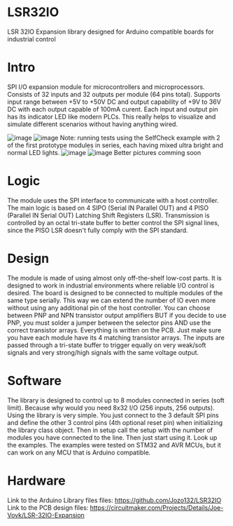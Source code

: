 # LSR32IO
LSR 32IO Expansion library designed for Arduino compatible boards for industrial control

# Intro 
SPI I/O expansion module for microcontrollers and microprocessors. 
Consists of 32 inputs and 32 outputs per module (64 pins total).
Supports input range between +5V to +50V DC and output capability of +9V to 36V DC with each output capable of 100mA curent.
Each input and output pin has its indicator LED like modern PLCs. This really helps to visualize and simulate different scenarios without having anything wired.

![image](https://user-images.githubusercontent.com/26510083/117205830-6b5ed500-adf2-11eb-9085-bcfb5019d374.png)
![image](https://user-images.githubusercontent.com/26510083/116825433-a31a1280-ab8f-11eb-8481-561565455cd3.png)
Note: running tests using the SelfCheck example with 2 of the first prototype modules in series, each having mixed ultra bright and normal LED lights.
![image](https://user-images.githubusercontent.com/26510083/116825482-d2c91a80-ab8f-11eb-8c36-113d5e8c2c8e.png)
![image](https://user-images.githubusercontent.com/26510083/116825527-0310b900-ab90-11eb-888f-b41a30e04680.png)
Better pictures comming soon


# Logic
The module uses the SPI interface to communicate with a host controller.
The main logic is based on 4 SIPO (Serial IN Parallel OUT) and 4 PISO (Parallel IN Serial OUT) Latching Shift Registers (LSR).
Transmission is controlled by an octal tri-state buffer to better control the SPI signal lines, since the PISO LSR doesn't fully comply with the SPI standard.

# Design
The module is made of using almost only off-the-shelf low-cost parts.
It is designed to work in industrial environments where reliable I/O control is desired.
The board is designed to be connected to multiple modules of the same type serially. 
This way we can extend the number of IO even more without using any additional pin of the host controller.
You can choose between PNP and NPN transistor output amplifiers BUT if you decide to use PNP, you must solder a jumper between the selector pins AND use the correct transistor arrays. Everything is written on the PCB. Just make sure you have each module have its 4 matching transistor arrays.
The inputs are passed through a tri-state buffer to trigger equally on very weak/soft signals and very strong/high signals with the same voltage output.

# Software
The library is designed to control up to 8 modules connected in series (soft limit). Because why would you need 8x32 I/O (256 inputs, 256 outputs).
Using the library is very simple. You just connect to the 3 default SPI pins and define the other 3 control pins (4th optional reset pin) when initializing the library class object. Then in setup call the setup with the number of modules you have connected to the line. Then just start using it. Look up the examples. The examples were tested on STM32 and AVR MCUs, but it can work on any MCU that is Arduino compatible.

# Hardware
Link to the Arduino Library files files: https://github.com/Jozo132/LSR32IO
Link to the PCB design files: https://circuitmaker.com/Projects/Details/Joe-Vovk/LSR-32IO-Expansion

